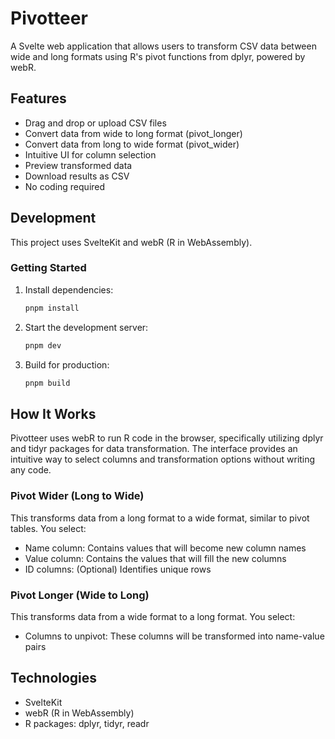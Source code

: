# Pivotteer

A Svelte web application that allows users to transform CSV data between wide and long formats using R's pivot functions from dplyr, powered by webR.

## Features

- Drag and drop or upload CSV files
- Convert data from wide to long format (pivot_longer)
- Convert data from long to wide format (pivot_wider)
- Intuitive UI for column selection
- Preview transformed data
- Download results as CSV
- No coding required

## Development

This project uses SvelteKit and webR (R in WebAssembly).

### Getting Started

1. Install dependencies:
   ```bash
   pnpm install
   ```

2. Start the development server:
   ```bash
   pnpm dev
   ```

3. Build for production:
   ```bash
   pnpm build
   ```

## How It Works

Pivotteer uses webR to run R code in the browser, specifically utilizing dplyr and tidyr packages for data transformation. The interface provides an intuitive way to select columns and transformation options without writing any code.

### Pivot Wider (Long to Wide)

This transforms data from a long format to a wide format, similar to pivot tables. You select:
- Name column: Contains values that will become new column names
- Value column: Contains the values that will fill the new columns
- ID columns: (Optional) Identifies unique rows

### Pivot Longer (Wide to Long)

This transforms data from a wide format to a long format. You select:
- Columns to unpivot: These columns will be transformed into name-value pairs

## Technologies

- SvelteKit
- webR (R in WebAssembly)
- R packages: dplyr, tidyr, readr